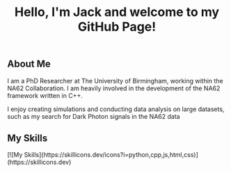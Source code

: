 <header>
    <h1>Hello, I'm Jack and welcome to my GitHub Page!</h1>
</header>

<div id="container">

<div id="about">
    <h2>About Me</h2>
    <p>I am a PhD Researcher at The University of Birmingham, working within the NA62 Collaboration. I am heavily involved in the development of the NA62 framework written in C++.</p>
    <p>I enjoy creating simulations and conducting data analysis on large datasets, such as my search for Dark Photon signals in the NA62 data</p>
</div>

<h2>My Skills</h2>
[![My Skills](https://skillicons.dev/icons?i=python,cpp,js,html,css)](https://skillicons.dev)


</div>


